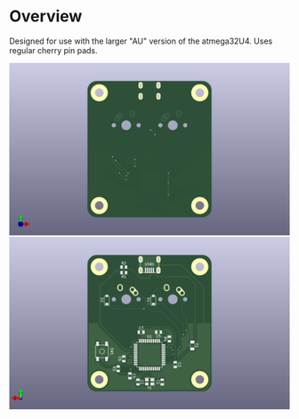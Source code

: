# Overview
Designed for use with the larger "AU" version of the atmega32U4. Uses regular cherry pin pads.

![render](atmega32U4-AU/images/top_render.png)
![render](atmega32U4-AU/images/bottom_render.png)
